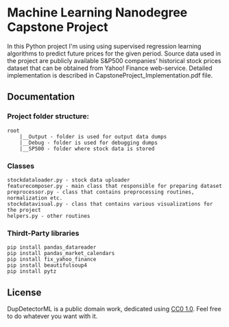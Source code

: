 # Machine Learning Nanodegree Capstone Project

In this Python project I'm using using supervised regression learning algorithms to predict future prices for the given period. Source data used in the project are publicly available S&P500 companies’ historical stock prices dataset that can be obtained from Yahoo! Finance web-service. Detailed implementation is described in CapstoneProject_Implementation.pdf file.

## Documentation

### Project folder structure:
```
root
    |__Output - folder is used for output data dumps
    |__Debug - folder is used for debugging dumps
    |__SP500 - folder where stock data is stored
```

### Classes
```
stockdataloader.py - stock data uploader
featurecomposer.py - main class that responsible for preparing dataset
preprocessor.py - class that contains preprocessing routines, normalization etc.
stockdatavisual.py - class that contains various visualizations for the project
helpers.py - other routines
```

### Thirdt-Party libraries
```
pip install pandas_datareader 
pip install pandas_market_calendars 
pip install fix_yahoo_finance 
pip install beautifulsoup4
pip install pytz
```

## License
DupDetectorML is a public domain work, dedicated using [CC0 1.0](https://creativecommons.org/publicdomain/zero/1.0/). Feel free to do whatever you want with it.